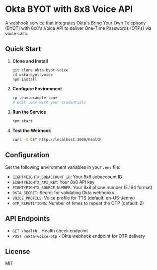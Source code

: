 # Okta BYOT with 8x8 Voice API

A webhook service that integrates Okta's Bring Your Own Telephony (BYOT) with 8x8's Voice API to deliver One-Time Passwords (OTPs) via voice calls.

## Quick Start

1. **Clone and Install**
   ```bash
   git clone okta-byot-voice
   cd okta-byot-voice
   npm install
   ```

2. **Configure Environment**
   ```bash
   cp .env.example .env
   # Edit .env with your credentials
   ```

3. **Run the Service**
   ```bash
   npm start
   ```

4. **Test the Webhook**
   ```bash
   curl -X GET http://localhost:3000/health
   ```

## Configuration

Set the following environment variables in your `.env` file:

- `EIGHTYEIGHTX_SUBACCOUNT_ID`: Your 8x8 subaccount ID
- `EIGHTYEIGHTX_API_KEY`: Your 8x8 API key
- `EIGHTYEIGHTX_SOURCE_NUMBER`: Your 8x8 phone number (E.164 format)
- `OKTA_SECRET`: Secret for validating Okta webhooks
- `VOICE_PROFILE`: Voice profile for TTS (default: en-US-Jenny)
- `OTP_REPETITIONS`: Number of times to repeat the OTP (default: 2)

## API Endpoints

- `GET /health` - Health check endpoint
- `POST /okta-voice-otp` - Okta webhook endpoint for OTP delivery

## License

MIT
